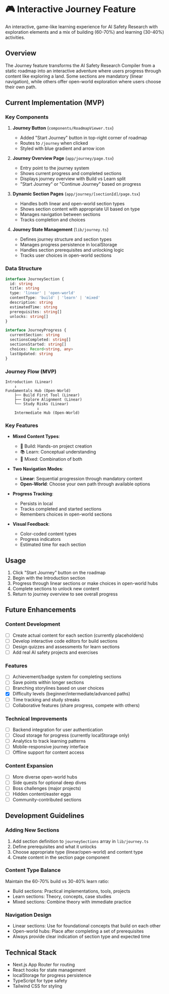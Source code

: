 # 🎮 Interactive Journey Feature

An interactive, game-like learning experience for AI Safety Research with exploration elements and a mix of building (60-70%) and learning (30-40%) activities.

## Overview

The Journey feature transforms the AI Safety Research Compiler from a static roadmap into an interactive adventure where users progress through content like exploring a land. Some sections are mandatory (linear navigation), while others offer open-world exploration where users choose their own path.

## Current Implementation (MVP)

### Key Components

1. **Journey Button** (`components/RoadmapViewer.tsx`)
   - Added "Start Journey" button in top-right corner of roadmap
   - Routes to `/journey` when clicked
   - Styled with blue gradient and arrow icon

2. **Journey Overview Page** (`app/journey/page.tsx`)
   - Entry point to the journey system
   - Shows current progress and completed sections
   - Displays journey overview with Build vs Learn split
   - "Start Journey" or "Continue Journey" based on progress

3. **Dynamic Section Pages** (`app/journey/[sectionId]/page.tsx`)
   - Handles both linear and open-world section types
   - Shows section content with appropriate UI based on type
   - Manages navigation between sections
   - Tracks completion and choices

4. **Journey State Management** (`lib/journey.ts`)
   - Defines journey structure and section types
   - Manages progress persistence in localStorage
   - Handles section prerequisites and unlocking logic
   - Tracks user choices in open-world sections

### Data Structure

```typescript
interface JourneySection {
  id: string
  title: string
  type: 'linear' | 'open-world'
  contentType: 'build' | 'learn' | 'mixed'
  description: string
  estimatedTime: string
  prerequisites: string[]
  unlocks: string[]
}

interface JourneyProgress {
  currentSection: string
  sectionsCompleted: string[]
  sectionsStarted: string[]
  choices: Record<string, any>
  lastUpdated: string
}
```

### Journey Flow (MVP)

```
Introduction (Linear)
    ↓
Fundamentals Hub (Open-World)
    ├── Build First Tool (Linear)
    ├── Explore Alignment (Linear)
    └── Study Risks (Linear)
              ↓
    Intermediate Hub (Open-World)
```

### Key Features

- **Mixed Content Types**: 
  - 🔨 Build: Hands-on project creation
  - 📚 Learn: Conceptual understanding
  - 🎯 Mixed: Combination of both

- **Two Navigation Modes**:
  - **Linear**: Sequential progression through mandatory content
  - **Open-World**: Choose your own path through available options

- **Progress Tracking**: 
  - Persists in local
  - Tracks completed and started sections
  - Remembers choices in open-world sections

- **Visual Feedback**: 
  - Color-coded content types
  - Progress indicators
  - Estimated time for each section

## Usage

1. Click "Start Journey" button on the roadmap
2. Begin with the Introduction section
3. Progress through linear sections or make choices in open-world hubs
4. Complete sections to unlock new content
5. Return to journey overview to see overall progress

## Future Enhancements

### Content Development
- [ ] Create actual content for each section (currently placeholders)
- [ ] Develop interactive code editors for build sections
- [ ] Design quizzes and assessments for learn sections
- [ ] Add real AI safety projects and exercises

### Features
- [ ] Achievement/badge system for completing sections
- [ ] Save points within longer sections
- [ ] Branching storylines based on user choices
- [X] Difficulty levels (beginner/intermediate/advanced paths)
- [ ] Time tracking and study streaks
- [ ] Collaborative features (share progress, compete with others)

### Technical Improvements
- [ ] Backend integration for user authentication
- [ ] Cloud storage for progress (currently localStorage only)
- [ ] Analytics to track learning patterns
- [ ] Mobile-responsive journey interface
- [ ] Offline support for content access

### Content Expansion
- [ ] More diverse open-world hubs
- [ ] Side quests for optional deep dives
- [ ] Boss challenges (major projects)
- [ ] Hidden content/easter eggs
- [ ] Community-contributed sections

## Development Guidelines

### Adding New Sections

1. Add section definition to `journeySections` array in `lib/journey.ts`
2. Define prerequisites and what it unlocks
3. Choose appropriate type (linear/open-world) and content type
4. Create content in the section page component

### Content Type Balance

Maintain the 60-70% build vs 30-40% learn ratio:
- Build sections: Practical implementations, tools, projects
- Learn sections: Theory, concepts, case studies
- Mixed sections: Combine theory with immediate practice

### Navigation Design

- Linear sections: Use for foundational concepts that build on each other
- Open-world hubs: Place after completing a set of prerequisites
- Always provide clear indication of section type and expected time

## Technical Stack

- Next.js App Router for routing
- React hooks for state management
- localStorage for progress persistence
- TypeScript for type safety
- Tailwind CSS for styling